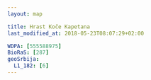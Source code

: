 ```yaml
---
layout: map

title: Hrast Koče Kapetana
last_modified_at: 2018-05-23T08:07:29+02:00

WDPA: [555588975]
BioRaS: [287]
geoSrbija:
  L1_182: [6]
---
```


